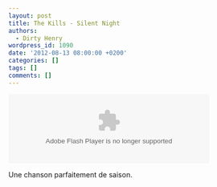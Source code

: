 ```yaml
---
layout: post
title: The Kills - Silent Night
authors:
  - Dirty Henry
wordpress_id: 1090
date: '2012-08-13 08:00:00 +0200'
categories: []
tags: []
comments: []
---
```

<object width="400" height="138"><param name="movie" value="http://www.bbc.co.uk/emp/external/player.swf"></param><param name="allowFullScreen" value="true"></param><param name="allowScriptAccess" value="always"></param><param name="FlashVars" value="config_settings_showUpdatedInFooter=true&config_settings_showPopoutCta=false&config_settings_showPopoutButton=false&config_plugin_autoResumePlugin_recentlyPlayed=false&config_settings_suppressRelatedLinks=true&config_settings_skin=silver&config=http%3A%2F%2Fwww%2Ebbc%2Eco%2Euk%2Femp%2Fiplayer%2Fconfig%2Exml&playlist=http%3A%2F%2Fwww%2Ebbc%2Eco%2Euk%2F6music%2Femp%2Fxml%2Fshows%2Flauren%5Flaverne%2Faudio%2Fkills%5Ffestivempfree%2Exml&config_settings_displayMode=audio&config_settings_showFooter=true&"></param><embed src="http://www.bbc.co.uk/emp/external/player.swf" type="application/x-shockwave-flash" allowfullscreen="true" allowScriptAccess="always" width="400" height="138" FlashVars="config_settings_showUpdatedInFooter=true&config_settings_showPopoutCta=false&config_settings_showPopoutButton=false&config_plugin_autoResumePlugin_recentlyPlayed=false&config_settings_suppressRelatedLinks=true&config_settings_skin=silver&config=http%3A%2F%2Fwww%2Ebbc%2Eco%2Euk%2Femp%2Fiplayer%2Fconfig%2Exml&playlist=http%3A%2F%2Fwww%2Ebbc%2Eco%2Euk%2F6music%2Femp%2Fxml%2Fshows%2Flauren%5Flaverne%2Faudio%2Fkills%5Ffestivempfree%2Exml&config_settings_displayMode=audio&config_settings_showFooter=true&"></embed></object>

Une chanson parfaitement de saison.
